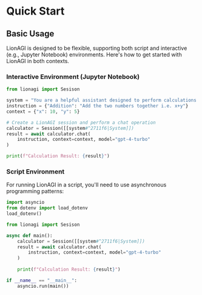 # Quick Start


## Basic Usage

LionAGI is designed to be flexible, supporting both script and interactive (e.g., Jupyter Notebook) environments. Here's how to get started with LionAGI in both contexts.

### Interactive Environment (Jupyter Notebook)

```python
from lionagi import Sesison

system = "You are a helpful assistant designed to perform calculations."
instruction = {"Addition": "Add the two numbers together i.e. x+y"}
context = {"x": 10, "y": 5}

# Create a LionAGI session and perform a chat operation
calculator = Session([[system#^2711f6|System]])
result = await calculator.chat(
	instruction, context=context, model="gpt-4-turbo"
)

print(f"Calculation Result: {result}")
```

### Script Environment

For running LionAGI in a script, you'll need to use asynchronous programming patterns:

```python
import asyncio
from dotenv import load_dotenv
load_dotenv()

from lionagi import Sesison

async def main():
    calculator = Session([[system#^2711f6|System]])
    result = await calculator.chat(
		instruction, context=context, model="gpt-4-turbo"
	)
    
    print(f"Calculation Result: {result}")

if __name__ == "__main__":
    asyncio.run(main())
```
